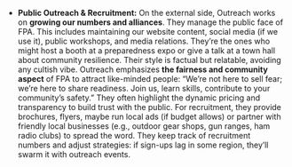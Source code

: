 - **Public Outreach & Recruitment:** On the external side, Outreach works on **growing our numbers and alliances**. They manage the public face of FPA. This includes maintaining our website content, social media (if we use it), public workshops, and media relations. They’re the ones who might host a booth at a preparedness expo or give a talk at a town hall about community resilience. Their style is factual but relatable, avoiding any cultish vibe. Outreach emphasizes **the fairness and community aspect** of FPA to attract like-minded people: “We’re not here to sell fear; we’re here to share readiness. Join us, learn skills, contribute to your community’s safety.” They often highlight the dynamic pricing and transparency to build trust with the public. For recruitment, they provide brochures, flyers, maybe run local ads (if budget allows) or partner with friendly local businesses (e.g., outdoor gear shops, gun ranges, ham radio clubs) to spread the word. They keep track of recruitment numbers and adjust strategies: if sign-ups lag in some region, they’ll swarm it with outreach events.